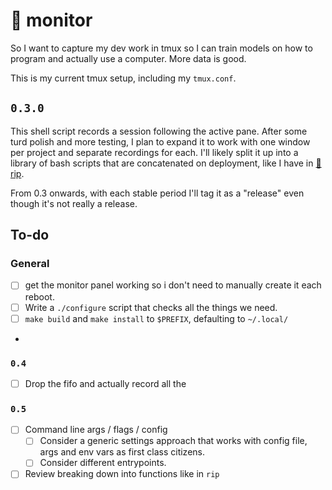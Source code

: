 # 🤖 monitor

So I want to capture my dev work in tmux so I can train models on how to program
and actually use a computer. More data is good.

This is my current tmux setup, including my `tmux.conf`.

## `0.3.0`

This shell script records a session following the active pane. After some turd
polish and more testing, I plan to expand it to work with one window per
project and separate recordings for each. I'll likely split it up into a library
of bash scripts that are concatenated on deployment, like I have in
[🔗 rip](https://github.com/bitplane/rip).

From 0.3 onwards, with each stable period I'll tag it as a "release" even though
it's not really a release.

## To-do

### General

- [ ] get the monitor panel working so i don't need to manually create it each
      reboot.
- [ ] Write a `./configure` script that checks all the things we need.
- [ ] `make build` and `make install` to `$PREFIX`, defaulting to `~/.local/`
- 


### `0.4`

- [ ] Drop the fifo and actually record all the 

### `0.5`

- [ ] Command line args / flags / config
  - [ ] Consider a generic settings approach that works with config file, args
        and env vars as first class citizens.
  - [ ] Consider different entrypoints.
- [ ] Review breaking down into functions like in `rip`
